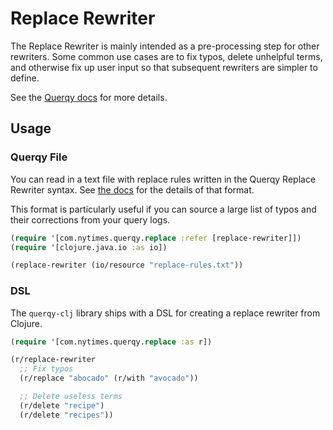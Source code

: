 # Replace Rewriter

The Replace Rewriter is mainly intended as a pre-processing step for other
rewriters. Some common use cases are to fix typos, delete unhelpful terms,
and otherwise fix up user input so that subsequent rewriters are simpler to
define.

See the [Querqy docs][1] for more details.

## Usage

### Querqy File

You can read in a text file with replace rules written in the Querqy Replace
Rewriter syntax. See [the docs][1] for the details of that format.

This format is particularly useful if you can source a large list of typos
and their corrections from your query logs.

```clojure
(require '[com.nytimes.querqy.replace :refer [replace-rewriter]])
(require '[clojure.java.io :as io])

(replace-rewriter (io/resource "replace-rules.txt"))
```

### DSL

The `querqy-clj` library ships with a DSL for creating a replace rewriter
from Clojure.

```clojure
(require '[com.nytimes.querqy.replace :as r])

(r/replace-rewriter
  ;; Fix typos
  (r/replace "abocado" (r/with "avocado"))

  ;; Delete useless terms
  (r/delete "recipe")
  (r/delete "recipes"))
```

[1]: https://docs.querqy.org/querqy/rewriters/replace.html
